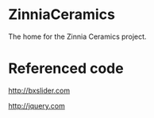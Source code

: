 # ZinniaCeramics
The home for the Zinnia Ceramics project.

# Referenced code
http://bxslider.com

http://jquery.com

